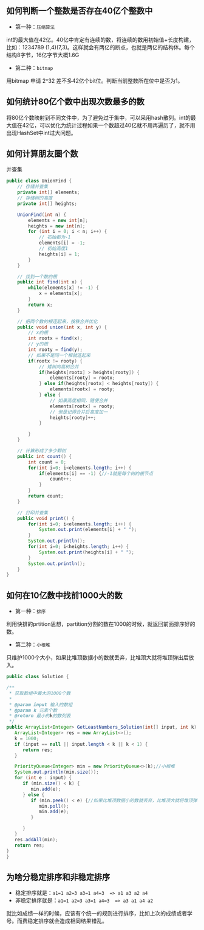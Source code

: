 ## 如何判断一个整数是否存在40亿个整数中
- 第一种：`压缩算法`

int的最大值在42亿。40亿中肯定有连续的数，将连续的数用初始值+长度构建，比如：1234789 (1,4)(7,3)。这样就会有两亿的断点，也就是两亿的结构体。每个结构8字节，16亿字节大概1.6G
 
- 第二种：`bitmap`

用bitmap 申请 2^32 差不多42亿个bit位。判断当前整数所在位中是否为1。

## 如何统计80亿个数中出现次数最多的数

将80亿个数映射到不同文件中，为了避免过于集中，可以采用hash散列。int的最大值在42亿，可以优化为统计过程如果一个数超过40亿就不用再遍历了，就不用出现HashSet中int过大问题。

## 如何计算朋友圈个数
 
   并查集
````java
public class UnionFind {
    // 存储并查集
    private int[] elements;
    // 存储树的高度
    private int[] heights;

    UnionFind(int n) {
        elements = new int[n];
        heights = new int[n];
        for (int i = 0; i < n; i++) {
            // 初始都为-1
            elements[i] = -1;
            // 初始高度1
            heights[i] = 1;
        }
    }

    // 找到一个数的根
    public int find(int x) {
        while(elements[x] != -1) {
            x = elements[x];
        }
        return x;
    }

    // 把两个数的根连起来，按秩合并优化
    public void union(int x, int y) {
        // x的根
        int rootx = find(x);
        // y的根
        int rooty = find(y);
        // 如果不是同一个根就连起来
        if(rootx != rooty) {
            // 矮树向高树合并
            if(heights[rootx] > heights[rooty]) {
                elements[rooty] = rootx;
            } else if(heights[rootx] < heights[rooty]) {
                elements[rootx] = rooty;
            } else {
                // 如果高度相同，随便合并
                elements[rootx] = rooty;
                // 但是记得合并后高度加一
                heights[rooty]++;
            }

        }
    }

    // 计算形成了多少颗树
    public int count() {
        int count = 0;
        for(int i=0; i<elements.length; i++) {
            if(elements[i] == -1) {//-1就是每个树的根节点
                count++;
            }
        }
        return count;
    }

    // 打印并查集
    public void print() {
        for(int i=0; i<elements.length; i++) {
            System.out.print(elements[i] + " ");
        }
        System.out.println();
        for(int i=0; i<heights.length; i++) {
            System.out.print(heights[i] + " ");
        }
        System.out.println();
    }
}
````

## 如何在10亿数中找前1000大的数
   - 第一种：`排序`

   利用快排的prtition思想，partition分割的数在1000的时候，就返回前面排序好的数。
   
   - 第二种：`小根堆`

   只维护1000个大小，如果比堆顶数据小的数就丢弃，比堆顶大就将堆顶弹出后放入。
   ````java
   public class Solution {

   /**
    * 获取数组中最大的1000个数
    *
    * @param input 输入的数组
    * @param k 元素个数
    * @return 最小的k的数列表
    */
   public ArrayList<Integer> GetLeastNumbers_Solution(int[] input, int k) {
      ArrayList<Integer> res = new ArrayList<>();
      k = 1000;
      if (input == null || input.length < k || k < 1) {
         return res;
      }

      PriorityQueue<Integer> min = new PriorityQueue<>(k);//小根堆
      System.out.println(min.size());
      for (int e : input) {
         if (min.size() < k) {
            min.add(e);
         } else {
            if (min.peek() < e) {//如果比堆顶数据小的数就丢弃，比堆顶大就将堆顶弹出后放入。
               min.poll();
               min.add(e);
            }

         }
      }
      res.addAll(min);
      return res;
   }
}
   ````

## 为啥分稳定排序和非稳定排序
   - 稳定排序就是：`a1=1 a2=3 a3=1 a4=3  => a1 a3 a2 a4`
   - 非稳定排序就是：`a1=1 a2=3 a3=1 a4=3  => a3 a1 a4 a2`
   
   就比如成绩一样的时候，应该有个统一的规则进行排序，比如上次的成绩或者学号。而费稳定排序就会造成相同结果错乱。